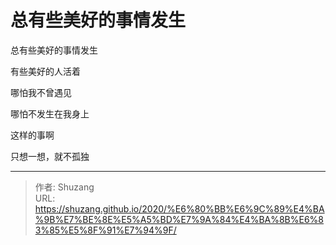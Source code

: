# 总有些美好的事情发生


总有些美好的事情发生

有些美好的人活着

哪怕我不曾遇见

哪怕不发生在我身上

这样的事啊

只想一想，就不孤独



---

> 作者: Shuzang  
> URL: https://shuzang.github.io/2020/%E6%80%BB%E6%9C%89%E4%BA%9B%E7%BE%8E%E5%A5%BD%E7%9A%84%E4%BA%8B%E6%83%85%E5%8F%91%E7%94%9F/  

